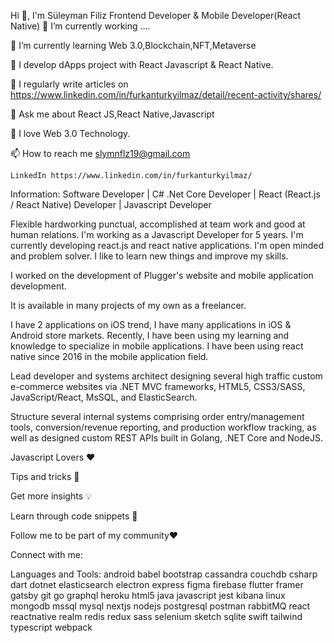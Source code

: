 Hi 👋, I'm Süleyman Filiz
Frontend Developer & Mobile Developer(React Native) 
🔭 I’m currently working ....

🌱 I’m currently learning Web 3.0,Blockchain,NFT,Metaverse

🔮 I develop dApps project with React Javascript & React Native.


📝 I regularly write articles on https://www.linkedin.com/in/furkanturkyilmaz/detail/recent-activity/shares/

💬 Ask me about React JS,React Native,Javascript

🤭 I love Web 3.0 Technology.

📫 How to reach me slymnflz19@gmail.com

    LinkedIn https://www.linkedin.com/in/furkanturkyilmaz/



Information:
Software Developer | C# .Net Core Developer | React (React.js / React Native) Developer | Javascript Developer 

Flexible hardworking punctual, accomplished at team work and good at human relations. I'm working as a Javascript Developer for 5 years. I'm currently developing react.js and react native applications. I'm open minded and problem solver. I like to learn new things and improve my skills.

I worked on the development of Plugger's website and mobile application development.

It is available in many projects of my own as a freelancer.

I have 2 applications on iOS trend, I have many applications in iOS & Android store markets. Recently, I have been using my learning and knowledge to specialize in mobile applications. I have been using react native since 2016 in the mobile application field.

Lead developer and systems architect designing several high traffic custom e-commerce websites via .NET MVC frameworks, HTML5, CSS3/SASS, JavaScript/React, MsSQL, and ElasticSearch.

Structure several internal systems comprising order entry/management tools, conversion/revenue reporting, and production workflow tracking, as well as designed custom REST APIs built in Golang, .NET Core and NodeJS.

Javascript Lovers ❤️

Tips and tricks 📒

Get more insights 💡

Learn through code snippets 🔋

Follow me to be part of my community❤️

Connect with me:


Languages and Tools:
android babel bootstrap cassandra couchdb csharp dart dotnet elasticsearch electron express figma firebase flutter framer gatsby git go graphql heroku html5 java javascript jest kibana linux mongodb mssql mysql nextjs nodejs postgresql postman rabbitMQ react reactnative realm redis redux sass selenium sketch sqlite swift tailwind typescript webpack 
